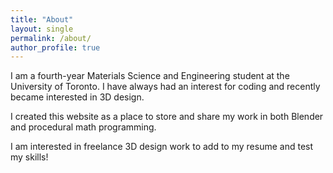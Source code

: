 ```yaml
---
title: "About"
layout: single
permalink: /about/
author_profile: true
---
```


I am a fourth-year Materials Science and Engineering student at the University of Toronto. I have always had an interest for coding and recently became interested in 3D design.

I created this website as a place to store and share my work in both Blender and procedural math programming.

I am interested in freelance 3D design work to add to my resume and test my skills! 